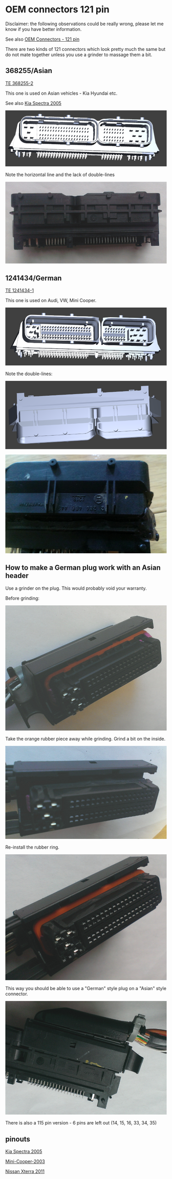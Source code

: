 # OEM connectors 121 pin

Disclaimer: the following observations could be really wrong, please let me know if you have better information.

See also [OEM Connectors - 121 pin](OEM-connectors#121-pin)

There are two kinds of 121 connectors which look pretty much the same but do not mate together unless you use a grinder to massage them a bit.

## 368255/Asian

[TE 368255-2](http://www.te.com/catalog/pn/en/368255-2)

This one is used on Asian vehicles - Kia Hyundai etc.

See also [Kia Spectra 2005](Kia-Spectra-2005)

![368255 Asian render](Hardware/connectors/368255_render.png)

Note the horizontal line and the lack of double-lines

![368255 Asian Top Photo](Hardware/connectors/368255_top.jpg)

## 1241434/German

[TE 1241434-1](http://www.te.com/catalog/pn/en/1241434-1)

This one is used on Audi, VW, Mini Cooper.

![1241434 German render](Hardware/connectors/1241434_render.png)

Note the double-lines:

![1241434 German render Top](Hardware/connectors/1241434_render_top.png)

![1241434 German Top Photo](Hardware/connectors/1241434_top.jpg)

## How to make a German plug work with an Asian header

Use a grinder on the plug. This would probably void your warranty.

Before grinding:

![Before Shaving](Hardware/connectors/before_shaving.jpg)

Take the orange rubber piece away while grinding. Grind a bit on the inside.

![After Shaving](Hardware/connectors/after_shaving.jpg)

Re-install the rubber ring.

![After Shaving With Gasket](Hardware/connectors/after_shaving_2.jpg)

This way you should be able to use a "German" style plug on a "Asian" style connector.

![Final Result](Hardware/connectors/final_result.jpg)

There is also a 115 pin version - 6 pins are left out (14, 15, 16, 33, 34, 35)

## pinouts

[Kia Spectra 2005](Kia-Spectra-2005)

[Mini-Cooper-2003](Mini-Cooper-2003)

[Nissan Xterra 2011](Nissan-Xterra-2011)
